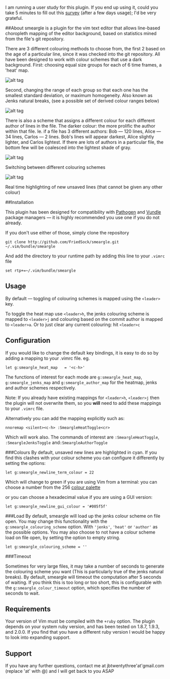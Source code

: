 I am running a user study for this plugin. If you end up using it, could you take 5 minutes to fill out this [survey](https://www.surveymonkey.com/s/ZKBG53N) (after a few days usage); I'd be very grateful. 

##About
smeargle is a plugin for the vim text editor that allows
line-based choropleth mapping of the editor background, based on
statistics mined from the file's git repository.

There are 3 different colouring methods to choose from, the first 2
based on the age of a particular line, since it was checked into the git
repository. All have been designed to work with colour schemes that use
a dark background. First: choosing equal size groups for each of 6 time frames, a 'heat' map.

![alt tag](https://raw.github.com/FriedSock/smeargle/master/assets/heat_boundaries.png)


Second, changing the range of each group so that each one has the
smallest standard deviation, or maximum homogeneity. Also known as Jenks
natural breaks, (see a possible set of derived colour ranges below)

![alt tag](https://raw.github.com/FriedSock/smeargle/master/assets/jenks_boundaries.png)


There is also a scheme that assigns a different colour for each
different author of lines in the file. The darker colour: the more
prolific the author within that file. Ie. if  a file has 3 different
authors: Bob — 120 lines, Alice — 34 lines, Carlos — 2 lines. Bob's lines will
appear darkest, Alice slightly lighter, and Carlos lightest. If there
are lots of authors in a particular file, the bottom few will be
coalesced into the lightest shade of gray.


![alt tag](https://raw.github.com/FriedSock/smeargle/master/assets/switching.gif)

Switching between different colouring schemes


![alt tag](https://raw.github.com/FriedSock/smeargle/master/assets/unsaved.gif)

Real time highlighting of new unsaved lines (that cannot be given any other
colour)

##Installation

This plugin has been designed for compatibility with
[Pathogen](https://github.com/tpope/vim-pathogen) and
[Vundle](https://github.com/gmarik/Vundle.vim) package managers — it
is highly recommended you use one if you do not already.

If you don't use either of those, simply clone the repository

    git clone http://github.com/FriedSock/smeargle.git ~/.vim/bundle/smeargle

And add the directory to your runtime path by adding this line to your
`.vimrc` file

    set rtp+=~/.vim/bundle/smeargle

## Usage

By default — toggling of colouring schemes is mapped using the `<leader>` key.

To toggle the heat map use `<leader>h`, the jenks colouring scheme is mapped to `<leader>j` and colouring based on the commit author is mapped to `<leader>a`. Or to just clear any current colouring: hit `<leader>c`


## Configuration

If you would like to change the default key bindings, it is easy to do so by adding a mapping to your .vimrc file. eg.

	let g:smeargle_heat_map   = '<c-h>'

The functions of interest for each mode are `g:smeargle_heat_map`, `g:smeargle_jenks_map` and `g:smeargle_author_map` for the heatmap, jenks and author schemes respectively.

Note: If you already have existing mappings for `<leader>h`, `<leader>j` then the plugin will not overwrite them, so you **will** need to add these mappings to your `.vimrc` file.

Alternatively you can add the mapping explicitly such as:

	nnoremap <silent><c-h> :SmeargleHeatToggle<cr>
Which will work also. The commands of interest are `:SmeargleHeatToggle`, `:SmeargleJenksToggle` and`:SmeargleAuthorToggle`

###Colours
By default, unsaved new lines are highlighted in cyan. If you find this
clashes with your colour scheme you can configure it differently by
setting the options:

    let g:smeargle_newline_term_colour = 22

Which will change to green if you are using Vim from a terminal: you can choose a number from the 256
[colour palette](http://upload.wikimedia.org/wikipedia/en/1/15/Xterm_256color_chart.svg)

or you can choose a hexadecimal value if you are using a GUI version:

    let g:smeargle_newline_gui_colour = '#005f5f'


###Load
By default, smeargle will load up the jenks colour scheme on file open. You may change this functionality with the `g:smeargle_colouring_scheme` option. With `'jenks'`, `'heat'` or `'author'` as the possible options. You may also choose to not have a colour scheme load on file open, by setting the option to empty string.

	let g:smeargle_colouring_scheme = ''

###Timeout

Sometimes for very large files, it may take a number of seconds to generate the colouring scheme you want (This is particularly true of the jenks natural breaks). By default, smeargle will timeout the computation after 5 seconds of waiting. If you think this is too long or too short, this is configurable with the `g:smeargle_colour_timeout` option, which specifies the number of seconds to wait.

## Requirements
Your version of Vim must be compiled with the `+ruby` option. The plugin depends on your system ruby version, and has been tested on 1.8.7, 1.9.3, and 2.0.0. If you find that you have a different ruby version I would be happy to look into expanding support.

## Support
If you have any further questions, contact me at jbtwentythree'at'gmail.com (replace 'at' with @) and I will get back to
you ASAP
